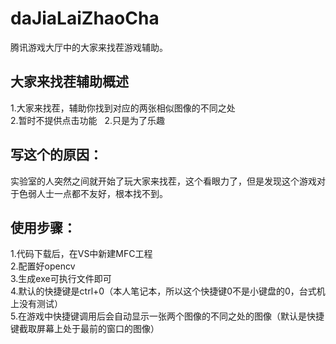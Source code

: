 # daJiaLaiZhaoCha
腾讯游戏大厅中的大家来找茬游戏辅助。
## 大家来找茬辅助概述  
1.大家来找茬，辅助你找到对应的两张相似图像的不同之处  
2.暂时不提供点击功能  
2.只是为了乐趣  
## 写这个的原因：  
实验室的人突然之间就开始了玩大家来找茬，这个看眼力了，但是发现这个游戏对于色弱人士一点都不友好，根本找不到。
## 使用步骤：  
1.代码下载后，在VS中新建MFC工程  
2.配置好opencv  
3.生成exe可执行文件即可  
4.默认的快捷键是ctrl+0（本人笔记本，所以这个快捷键0不是小键盘的0，台式机上没有测试）  
5.在游戏中快捷键调用后会自动显示一张两个图像的不同之处的图像（默认是快捷键截取屏幕上处于最前的窗口的图像）  
